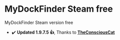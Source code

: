 # MyDockFinder Steam free
MyDockFinder Steam version free
- :heavy_check_mark: **Updated 1.9.7.5 👍**, Thanks to [**TheConsciousCat**](https://www.youtube.com/channel/UCKhyCmsVRFywD1W0qa9pY2A)
